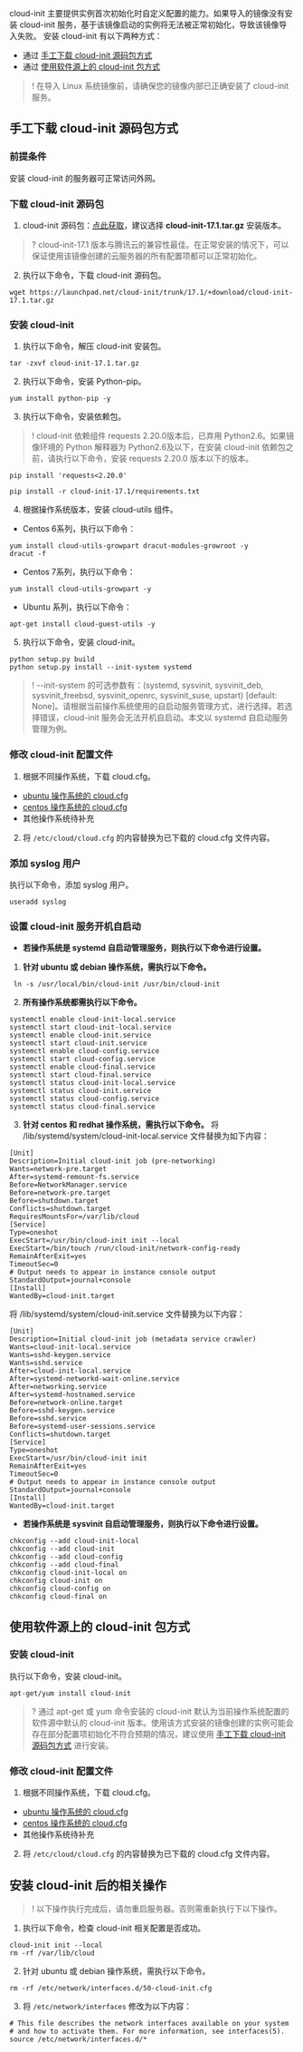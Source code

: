 cloud-init 主要提供实例首次初始化时自定义配置的能力。如果导入的镜像没有安装 cloud-init 服务，基于该镜像启动的实例将无法被正常初始化，导致该镜像导入失败。
安装 cloud-init 有以下两种方式：
- 通过 [手工下载 cloud-init 源码包方式](#ManualDown) 
- 通过 [使用软件源上的 cloud-init 包方式](#SoftSources)

>! 在导入 Linux 系统镜像前，请确保您的镜像内部已正确安装了 cloud-init 服务。

<span id="ManualDown"></span>
## 手工下载 cloud-init 源码包方式

### 前提条件

安装 cloud-init 的服务器可正常访问外网。

### 下载 cloud-init 源码包
1. cloud-init 源码包：[点此获取](https://launchpad.net/cloud-init/+download)，建议选择 **cloud-init-17.1.tar.gz** 安装版本。
>?   cloud-init-17.1 版本与腾讯云的兼容性最佳。在正常安装的情况下，可以保证使用该镜像创建的云服务器的所有配置项都可以正常初始化。
2. 执行以下命令，下载 cloud-init 源码包。
```
wget https://launchpad.net/cloud-init/trunk/17.1/+download/cloud-init-17.1.tar.gz
```

### 安装 cloud-init
1. 执行以下命令，解压 cloud-init 安装包。
```
tar -zxvf cloud-init-17.1.tar.gz 
```
2. 执行以下命令，安装 Python-pip。
 ```
yum install python-pip -y
```
3. 执行以下命令，安装依赖包。
>!  cloud-init 依赖组件 requests 2.20.0版本后，已弃用 Python2.6。如果镜像环境的 Python 解释器为 Python2.6及以下，在安装 cloud-init 依赖包之前，请执行以下命令，安装 requests 2.20.0 版本以下的版本。
```
pip install 'requests<2.20.0'
```

 ```
pip install -r cloud-init-17.1/requirements.txt
```
4. 根据操作系统版本，安装 cloud-utils 组件。
 - Centos 6系列，执行以下命令：
```
yum install cloud-utils-growpart dracut-modules-growroot -y
dracut -f
```
 - Centos 7系列，执行以下命令：
```
yum install cloud-utils-growpart -y
```
 - Ubuntu 系列，执行以下命令：
```
apt-get install cloud-guest-utils -y
```
5. 执行以下命令，安装 cloud-init。
```
python setup.py build
python setup.py install --init-system systemd
```
>! --init-system 的可选参数有：(systemd, sysvinit,  sysvinit_deb, sysvinit_freebsd, sysvinit_openrc, sysvinit_suse, upstart)  [default: None]。请根据当前操作系统使用的自启动服务管理方式，进行选择。若选择错误，cloud-init 服务会无法开机自启动。本文以 systemd 自启动服务管理为例。

### 修改 cloud-init 配置文件

1. 根据不同操作系统，下载 cloud.cfg。
 - [ubuntu 操作系统的 cloud.cfg](http://cloudinit-1251783334.cosgz.myqcloud.com/ubuntu-cloud.cfg)
 - [centos 操作系统的 cloud.cfg](http://cloudinit-1251783334.cosgz.myqcloud.com/centos-cloud.cfg)
 - 其他操作系统待补充
2. 将 `/etc/cloud/cloud.cfg` 的内容替换为已下载的 cloud.cfg 文件内容。

### 添加 syslog 用户
执行以下命令，添加 syslog 用户。
```
useradd syslog
```

### 设置 cloud-init 服务开机自启动
- **若操作系统是 systemd 自启动管理服务，则执行以下命令进行设置。**
 1) **针对 ubuntu 或 debian 操作系统，需执行以下命令。**
```
 ln -s /usr/local/bin/cloud-init /usr/bin/cloud-init 
```
 2) **所有操作系统都需执行以下命令。**
```
systemctl enable cloud-init-local.service 
systemctl start cloud-init-local.service
systemctl enable cloud-init.service
systemctl start cloud-init.service
systemctl enable cloud-config.service
systemctl start cloud-config.service
systemctl enable cloud-final.service
systemctl start cloud-final.service
systemctl status cloud-init-local.service
systemctl status cloud-init.service
systemctl status cloud-config.service
systemctl status cloud-final.service
```
 3) **针对 centos 和 redhat 操作系统，需执行以下命令。**
 将 /lib/systemd/system/cloud-init-local.service 文件替换为如下内容：
```
[Unit]
Description=Initial cloud-init job (pre-networking)
Wants=network-pre.target
After=systemd-remount-fs.service
Before=NetworkManager.service
Before=network-pre.target
Before=shutdown.target
Conflicts=shutdown.target
RequiresMountsFor=/var/lib/cloud
[Service]
Type=oneshot
ExecStart=/usr/bin/cloud-init init --local
ExecStart=/bin/touch /run/cloud-init/network-config-ready
RemainAfterExit=yes
TimeoutSec=0
# Output needs to appear in instance console output
StandardOutput=journal+console
[Install]
WantedBy=cloud-init.target
```
将 /lib/systemd/system/cloud-init.service 文件替换为以下内容：
```
[Unit]
Description=Initial cloud-init job (metadata service crawler)
Wants=cloud-init-local.service
Wants=sshd-keygen.service
Wants=sshd.service
After=cloud-init-local.service
After=systemd-networkd-wait-online.service
After=networking.service
After=systemd-hostnamed.service
Before=network-online.target
Before=sshd-keygen.service
Before=sshd.service
Before=systemd-user-sessions.service
Conflicts=shutdown.target
[Service]
Type=oneshot
ExecStart=/usr/bin/cloud-init init
RemainAfterExit=yes
TimeoutSec=0
# Output needs to appear in instance console output
StandardOutput=journal+console
[Install]
WantedBy=cloud-init.target
```
- **若操作系统是 sysvinit 自启动管理服务，则执行以下命令进行设置。**
```
chkconfig --add cloud-init-local
chkconfig --add cloud-init
chkconfig --add cloud-config
chkconfig --add cloud-final
chkconfig cloud-init-local on 
chkconfig cloud-init on 
chkconfig cloud-config on 
chkconfig cloud-final on 
```

<span id="SoftSources"></span>
## 使用软件源上的 cloud-init 包方式

### 安装 cloud-init

执行以下命令，安装 cloud-init。
```
apt-get/yum install cloud-init
```
>? 通过 apt-get 或 yum 命令安装的 cloud-init 默认为当前操作系统配置的软件源中默认的 cloud-init 版本。使用该方式安装的镜像创建的实例可能会存在部分配置项初始化不符合预期的情况，建议使用 [手工下载 cloud-init 源码包方式]() 进行安装。

### 修改 cloud-init 配置文件
1. 根据不同操作系统，下载 cloud.cfg。
 - [ubuntu 操作系统的 cloud.cfg](http://cloudinit-1251740579.cosgz.myqcloud.com/ubuntu-cloud.cfg)
 - [centos 操作系统的 cloud.cfg](http://cloudinit-1251740579.cosgz.myqcloud.com/centos-cloud.cfg)
 - 其他操作系统待补充
2. 将 `/etc/cloud/cloud.cfg` 的内容替换为已下载的 cloud.cfg 文件内容。

## 安装 cloud-init 后的相关操作
>! 以下操作执行完成后，请勿重启服务器。否则需重新执行下以下操作。

1. 执行以下命令，检查 cloud-init 相关配置是否成功。
```
cloud-init init --local
rm -rf /var/lib/cloud
```
2. 针对 ubuntu 或 debian 操作系统，需执行以下命令。
```
rm -rf /etc/network/interfaces.d/50-cloud-init.cfg
```
3. 将 `/etc/network/interfaces` 修改为以下内容：
```
# This file describes the network interfaces available on your system
# and how to activate them. For more information, see interfaces(5).
source /etc/network/interfaces.d/*
```
